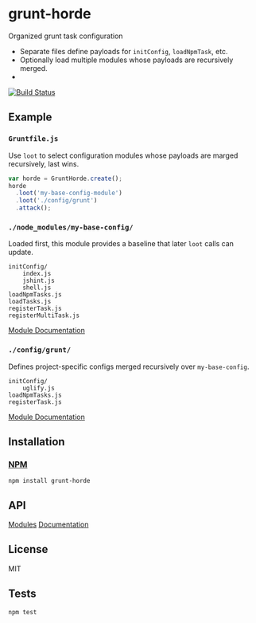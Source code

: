 # grunt-horde

Organized grunt task configuration

- Separate files define payloads for `initConfig`, `loadNpmTask`, etc.
- Optionally load multiple modules whose payloads are recursively merged.
-

[![Build Status](https://travis-ci.org/codeactual/grunt-horde.png)](https://travis-ci.org/codeactual/grunt-horde)

## Example

### `Gruntfile.js`

Use `loot` to select configuration modules whose payloads are marged recursively, last wins.

```js
var horde = GruntHorde.create();
horde
  .loot('my-base-config-module')
  .loot('./config/grunt')
  .attack();
```

### `./node_modules/my-base-config/`

Loaded first, this module provides a baseline that later `loot` calls can update.

    initConfig/
        index.js
        jshint.js
        shell.js
    loadNpmTasks.js
    loadTasks.js
    registerTask.js
    registerMultiTask.js

[Module Documentation](docs/modules.md)

### `./config/grunt/`

Defines project-specific configs merged recursively over `my-base-config`.

    initConfig/
        uglify.js
    loadNpmTasks.js
    registerTask.js

[Module Documentation](docs/modules.md)

## Installation

### [NPM](https://npmjs.org/package/grunt-horde)

    npm install grunt-horde

## API

[Modules](docs/modules.md)
[Documentation](docs/GruntHorde.md)

## License

  MIT

## Tests

    npm test
